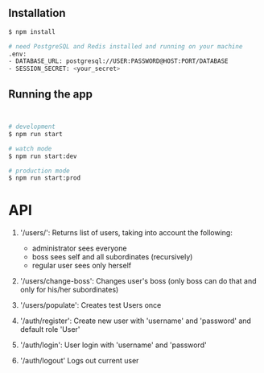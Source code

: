 ## Installation

```bash
$ npm install

# need PostgreSQL and Redis installed and running on your machine
.env:
- DATABASE_URL: postgresql://USER:PASSWORD@HOST:PORT/DATABASE
- SESSION_SECRET: <your_secret>
```

## Running the app

```bash


# development
$ npm run start

# watch mode
$ npm run start:dev

# production mode
$ npm run start:prod
```

# API
1. '/users/': Returns list of users, taking into account the following:
    - administrator sees everyone
    - boss sees self and all subordinates (recursively)
    - regular user sees only herself

2. '/users/change-boss': Changes user\'s boss (only boss can do that and only for his/her subordinates)

3. '/users/populate': Creates test Users once 

4. '/auth/register': Create new user with 'username' and 'password' and default role 'User'

5. '/auth/login': User login with 'username' and 'password'

6. '/auth/logout' Logs out current user
